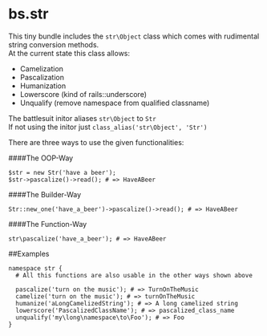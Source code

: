 bs.str
======

This tiny bundle includes the `str\Object` class which comes with rudimental string conversion methods.  
At the current state this class allows:
 
* Camelization
* Pascalization
* Humanization
* Lowerscore (kind of rails::underscore)
* Unqualify (remove namespace from qualified classname)

The battlesuit initor aliases `str\Object` to `Str`  
If not using the initor just `class_alias('str\Object', 'Str')`

There are three ways to use the given functionalities:

####The OOP-Way

    $str = new Str('have a beer');
    $str->pascalize()->read(); # => HaveABeer
    
####The Builder-Way

    Str::new_one('have_a_beer')->pascalize()->read(); # => HaveABeer
    
####The Function-Way

    str\pascalize('have_a_beer'); # => HaveABeer
    
##Examples

    namespace str {
      # All this functions are also usable in the other ways shown above

      pascalize('turn on the music'); # => TurnOnTheMusic
      camelize('turn on the music'); # => turnOnTheMusic
      humanize('aLongCamelizedString'); # => A long camelized string
      lowerscore('PascalizedClassName'); # => pascalized_class_name
      unqualify('my\long\namespace\to\Foo'); # => Foo
    }
